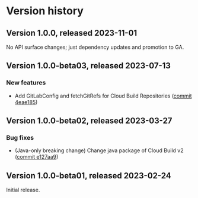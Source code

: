 # Version history

## Version 1.0.0, released 2023-11-01

No API surface changes; just dependency updates and promotion to GA.

## Version 1.0.0-beta03, released 2023-07-13

### New features

- Add GitLabConfig and fetchGitRefs for Cloud Build Repositories ([commit 4eae185](https://github.com/googleapis/google-cloud-dotnet/commit/4eae185ab6cc4cea1b6b8de555d01d0d6a6e1444))

## Version 1.0.0-beta02, released 2023-03-27

### Bug fixes

- (Java-only breaking change) Change java package of Cloud Build v2 ([commit e127aa9](https://github.com/googleapis/google-cloud-dotnet/commit/e127aa98cc0c63bae3dba34b5902436144c8f7e4))

## Version 1.0.0-beta01, released 2023-02-24

Initial release.
